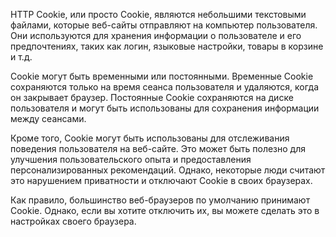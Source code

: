 HTTP Cookie, или просто Cookie, являются небольшими текстовыми файлами, которые веб-сайты отправляют на компьютер пользователя. Они используются для хранения информации о пользователе и его предпочтениях, таких как логин, языковые настройки, товары в корзине и т.д.

Cookie могут быть временными или постоянными. Временные Cookie сохраняются только на время сеанса пользователя и удаляются, когда он закрывает браузер. Постоянные Cookie сохраняются на диске пользователя и могут быть использованы для сохранения информации между сеансами.

Кроме того, Cookie могут быть использованы для отслеживания поведения пользователя на веб-сайте. Это может быть полезно для улучшения пользовательского опыта и предоставления персонализированных рекомендаций. Однако, некоторые люди считают это нарушением приватности и отключают Cookie в своих браузерах.

Как правило, большинство веб-браузеров по умолчанию принимают Cookie. Однако, если вы хотите отключить их, вы можете сделать это в настройках своего браузера.